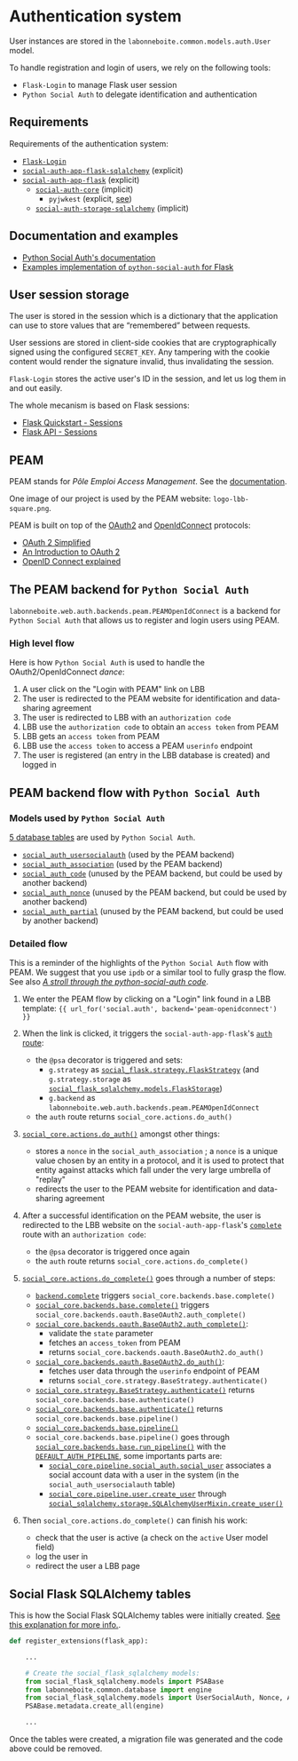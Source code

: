# Authentication system

User instances are stored in the `labonneboite.common.models.auth.User` model.

To handle registration and login of users, we rely on the following tools:

- `Flask-Login` to manage Flask user session
- `Python Social Auth` to delegate identification and authentication

## Requirements

Requirements of the authentication system:

- [`Flask-Login`](https://github.com/maxcountryman/flask-login)
- [`social-auth-app-flask-sqlalchemy`](https://github.com/python-social-auth/social-app-flask-sqlalchemy) (explicit)
- [`social-auth-app-flask`](https://github.com/python-social-auth/social-app-flask) (explicit)
    - [`social-auth-core`](https://github.com/python-social-auth/social-core) (implicit)
        - `pyjwkest` (explicit, [see](https://github.com/python-social-auth/social-core/blob/0e2cce/requirements-openidconnect.txt))
    - [`social-auth-storage-sqlalchemy`](https://github.com/python-social-auth/social-storage-sqlalchemy) (implicit)

## Documentation and examples

- [Python Social Auth's documentation](https://python-social-auth.readthedocs.io/en/latest/)
- [Examples implementation of `python-social-auth` for Flask](https://github.com/python-social-auth/social-examples/tree/15f87f/example-flask)

## User session storage

The user is stored in the session which is a dictionary that the application can use to store values that are “remembered” between requests.

User sessions are stored in client-side cookies that are cryptographically signed using the configured `SECRET_KEY`. Any tampering with the cookie content would render the signature invalid, thus invalidating the session.

`Flask-Login` stores the active user's ID in the session, and let us log them in and out easily.

The whole mecanism is based on Flask sessions:

- [Flask Quickstart - Sessions](http://flask.pocoo.org/docs/0.12/quickstart/#sessions)
- [Flask API - Sessions](http://flask.pocoo.org/docs/0.12/api/#sessions)

## PEAM

PEAM stands for *Pôle Emploi Access Management*. See the [documentation](https://www-r.es-qvr-dev.fr/portail-developpeur-cms/home/catalogue-des-api/documentation-des-api/utiliser-les-api/authorization-code-flow.html).

One image of our project is used by the PEAM website: `logo-lbb-square.png`.

PEAM is built on top of the [OAuth2](https://oauth.net/2/) and [OpenIdConnect](http://openid.net/connect/) protocols:

- [OAuth 2 Simplified](https://aaronparecki.com/oauth-2-simplified/)
- [An Introduction to OAuth 2](https://www.digitalocean.com/community/tutorials/an-introduction-to-oauth-2)
- [OpenID Connect explained](https://connect2id.com/learn/openid-connect)

## The PEAM backend for `Python Social Auth`

`labonneboite.web.auth.backends.peam.PEAMOpenIdConnect` is a backend for `Python Social Auth` that allows us to register and login users using PEAM.

### High level flow

Here is how `Python Social Auth` is used to handle the OAuth2/OpenIdConnect *dance*:

1. A user click on the "Login with PEAM" link on LBB
2. The user is redirected to the PEAM website for identification and data-sharing agreement
3. The user is redirected to LBB with an `authorization code`
4. LBB use the `authorization code` to obtain an `access token` from PEAM
5. LBB gets an `access token` from PEAM
6. LBB use the `access token` to access a PEAM `userinfo` endpoint
7. The user is registered (an entry in the LBB database is created) and logged in

## PEAM backend flow with `Python Social Auth`

### Models used by `Python Social Auth`

[5 database tables](https://python-social-auth.readthedocs.io/en/latest/storage.html) are used by `Python Social Auth`.

- [`social_auth_usersocialauth`](https://github.com/python-social-auth/social-app-flask-sqlalchemy/blob/09610f/social_flask_sqlalchemy/models.py#L31) (used by the PEAM backend)
- [`social_auth_association`](https://github.com/python-social-auth/social-app-flask-sqlalchemy/blob/09610f/social_flask_sqlalchemy/models.py#L52) (used by the PEAM backend)
- [`social_auth_code`](https://github.com/python-social-auth/social-app-flask-sqlalchemy/blob/09610f/social_flask_sqlalchemy/models.py#L57) (unused by the PEAM backend, but could be used by another backend)
- [`social_auth_nonce`](https://github.com/python-social-auth/social-app-flask-sqlalchemy/blob/09610f/social_flask_sqlalchemy/models.py#L47) (unused by the PEAM backend, but could be used by another backend)
- [`social_auth_partial`](https://github.com/python-social-auth/social-app-flask-sqlalchemy/blob/09610f/social_flask_sqlalchemy/models.py#L62) (unused by the PEAM backend, but could be used by another backend)

### Detailed flow

This is a reminder of the highlights of the `Python Social Auth` flow with PEAM. We suggest that you use `ipdb` or a similar tool to fully grasp the flow. See also [*A stroll through the python-social-auth code*](http://www.leehodgkinson.com/blog/a-stroll-through-the-python-social-auth-code/).

1. We enter the PEAM flow by clicking on a "Login" link found in a LBB template: `{{ url_for('social.auth', backend='peam-openidconnect') }}`

2. When the link is clicked, it triggers the `social-auth-app-flask`'s [`auth` route](https://github.com/python-social-auth/social-app-flask/blob/747481/social_flask/routes.py#L11-L14):
    - the `@psa` decorator is triggered and sets:
        - `g.strategy` as [`social_flask.strategy.FlaskStrategy`](https://github.com/python-social-auth/social-app-flask/blob/747481/social_flask/strategy.py#L16-L56) (and `g.strategy.storage` as [`social_flask_sqlalchemy.models.FlaskStorage`](https://github.com/python-social-auth/social-app-flask-sqlalchemy/blob/09610f/social_flask_sqlalchemy/models.py#L67-L72))
        - `g.backend` as `labonneboite.web.auth.backends.peam.PEAMOpenIdConnect`
    - the `auth` route returns `social_core.actions.do_auth()`

3. [`social_core.actions.do_auth()`](https://github.com/python-social-auth/social-core/blob/0e2cce/social_core/actions.py#L7-L27) amongst other things:
    - stores a `nonce` in the `social_auth_association` ; a `nonce` is a unique value chosen by an entity in a protocol, and it is used to protect that entity against attacks which fall under the very large umbrella of "replay"
    - redirects the user to the PEAM website for identification and data-sharing agreement

4. After a successful identification on the PEAM website, the user is redirected to the LBB website on the `social-auth-app-flask`'s [`complete`](https://github.com/python-social-auth/social-app-flask/blob/747481/social_flask/routes.py#L17-L23) route with an `authorization code`:
    - the `@psa` decorator is triggered once again
    - the `auth` route returns `social_core.actions.do_complete()`

5. [`social_core.actions.do_complete()`](https://github.com/python-social-auth/social-core/blob/0e2cce/social_core/actions.py#L30-L98) goes through a number of steps:
    - [`backend.complete`](https://github.com/python-social-auth/social-core/blob/0e2cce/social_core/actions.py#L41) triggers `social_core.backends.base.complete()`
    - [`social_core.backends.base.complete()`](https://github.com/python-social-auth/social-core/blob/0e2cce/social_core/backends/base.py#L38-L39) triggers `social_core.backends.oauth.BaseOAuth2.auth_complete()`
    - [`social_core.backends.oauth.BaseOAuth2.auth_complete()`](https://github.com/python-social-auth/social-core/blob/0e2cce/social_core/backends/oauth.py#L383-L398):
        - validate the `state` parameter
        - fetches an `access_token` from PEAM
        - returns `social_core.backends.oauth.BaseOAuth2.do_auth()`
    - [`social_core.backends.oauth.BaseOAuth2.do_auth()`](https://github.com/python-social-auth/social-core/blob/0e2cce/social_core/backends/oauth.py#L400-L409):
        - fetches user data through the `userinfo` endpoint of PEAM
        - returns `social_core.strategy.BaseStrategy.authenticate()`
    - [`social_core.strategy.BaseStrategy.authenticate()`](https://github.com/python-social-auth/social-core/blob/0e2cce/social_core/strategy.py#L150-L157) returns `social_core.backends.base.authenticate()`
    - [`social_core.backends.base.authenticate()`](https://github.com/python-social-auth/social-core/blob/0e2cce/social_core/backends/base.py#L58-L79) returns `social_core.backends.base.pipeline()`
    - [`social_core.backends.base.pipeline()`](https://github.com/python-social-auth/social-core/blob/0e2cce/social_core/backends/base.py#L81-L89)
    - `social_core.backends.base.pipeline()` goes through [`social_core.backends.base.run_pipeline()`](https://github.com/python-social-auth/social-core/blob/0e2cce/social_core/backends/base.py#L97-L111) with the [`DEFAULT_AUTH_PIPELINE`](https://github.com/python-social-auth/social-core/blob/0e2cce/social_core/pipeline/__init__.py#L1-L43), some importants parts are:
        - [`social_core.pipeline.social_auth.social_user`](https://github.com/python-social-auth/social-core/blob/0e2cce/social_core/pipeline/social_auth.py#L17-L29) associates a social account data with a user in the system (in the `social_auth_usersocialauth` table)
        - [`social_core.pipeline.user.create_user`](https://github.com/python-social-auth/social-core/blob/0e2cce/social_core/pipeline/user.py#L64-L76) through [`social_sqlalchemy.storage.SQLAlchemyUserMixin.create_user()`](https://github.com/python-social-auth/social-storage-sqlalchemy/blob/e9223f/social_sqlalchemy/storage.py#L138-L140)

6. Then `social_core.actions.do_complete()` can finish his work:
    - check that the user is active (a check on the `active` User model field)
    - log the user in
    - redirect the user a LBB page

## Social Flask SQLAlchemy tables

This is how the Social Flask SQLAlchemy tables were initially created. [See this explanation for more info.](http://python-social-auth.readthedocs.io/en/latest/configuration/flask.html#models-setup).

```python
def register_extensions(flask_app):

    ...

    # Create the social_flask_sqlalchemy models:
    from social_flask_sqlalchemy.models import PSABase
    from labonneboite.common.database import engine
    from social_flask_sqlalchemy.models import UserSocialAuth, Nonce, Association, Code, Partial
    PSABase.metadata.create_all(engine)

    ...
```

Once the tables were created, a migration file was generated and the code above could be removed.

